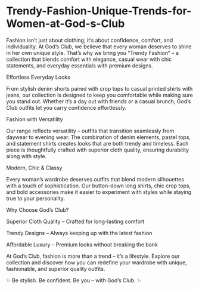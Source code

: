 # Trendy-Fashion-Unique-Trends-for-Women-at-God-s-Club

Fashion isn’t just about clothing; it’s about confidence, comfort, and individuality. At God’s Club, we believe that every woman deserves to shine in her own unique style. That’s why we bring you “Trendy Fashion” – a collection that blends comfort with elegance, casual wear with chic statements, and everyday essentials with premium designs.

Effortless Everyday Looks

From stylish denim shorts paired with crop tops to casual printed shirts with jeans, our collection is designed to keep you comfortable while making sure you stand out. Whether it’s a day out with friends or a casual brunch, God’s Club outfits let you carry confidence effortlessly.

Fashion with Versatility

Our range reflects versatility – outfits that transition seamlessly from daywear to evening wear. The combination of denim elements, pastel tops, and statement shirts creates looks that are both trendy and timeless. Each piece is thoughtfully crafted with superior cloth quality, ensuring durability along with style.

Modern, Chic & Classy

Every woman’s wardrobe deserves outfits that blend modern silhouettes with a touch of sophistication. Our button-down long shirts, chic crop tops, and bold accessories make it easier to experiment with styles while staying true to your personality.

Why Choose God’s Club?

Superior Cloth Quality – Crafted for long-lasting comfort

Trendy Designs – Always keeping up with the latest fashion

Affordable Luxury – Premium looks without breaking the bank

At God’s Club, fashion is more than a trend – it’s a lifestyle. Explore our collection and discover how you can redefine your wardrobe with unique, fashionable, and superior quality outfits.

✨ Be stylish. Be confident. Be you – with God’s Club. ✨
